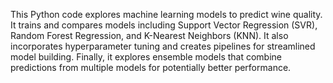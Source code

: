 This Python code explores machine learning models to predict wine quality. It trains and compares models including Support Vector Regression (SVR), Random Forest Regression, and K-Nearest Neighbors (KNN). It also incorporates hyperparameter tuning and creates pipelines for streamlined model building. Finally, it explores ensemble models that combine predictions from multiple models for potentially better performance.
